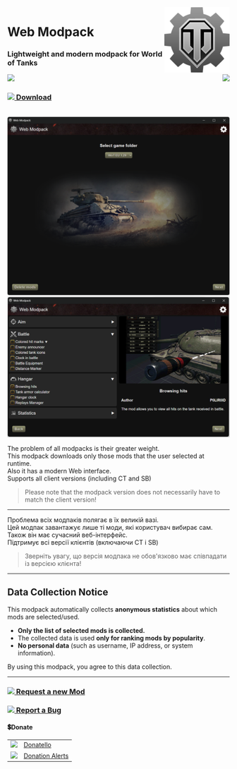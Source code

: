 <img src="github/favicon.png" align="right" width="148">

# Web Modpack
### Lightweight and modern modpack for World of Tanks

<p align="right">
    <img align="left" src="https://shields.io/badge/version-0.8.1-blue">
    <a href="#donate"><img src="https://shields.io/badge/💲-Support_the_Project-2ea043"></a>
</p>

### <a href="https://github.com/SuperZombi/wot-modpack/releases/latest/download/Web.Modpack.exe"><img src="https://github.com/user-attachments/assets/2a418b60-b0a1-462d-afc3-0270ba5c0e83" width="26" align="top"> Download</a>

<br>
<img src="github/images/home.png" width="700">
<img src="github/images/preview.png" width="700">

The problem of all modpacks is their greater weight.<br>
This modpack downloads only those mods that the user selected at runtime.<br>
Also it has a modern Web interface.<br>
Supports all client versions (including CT and SB)
> Please note that the modpack version does not necessarily have to match the client version!
<hr>

Проблема всіх модпаків полягає в їх великій вазі.<br>
Цей модпак завантажує лише ті моди, які користувач вибирає сам.<br>
Також він має сучасний веб-інтерфейс.<br>
Підтримує всі версії клієнтів (включаючи CT і SB)
> Зверніть увагу, що версія модпака не обов'язково має співпадати із версією клієнта!
<hr>

## Data Collection Notice

This modpack automatically collects **anonymous statistics** about which mods are selected/used.  
- **Only the list of selected mods is collected.**
- The collected data is used **only for ranking mods by popularity**.
- **No personal data** (such as username, IP address, or system information).   

By using this modpack, you agree to this data collection.
<hr>

### <a href="https://github.com/SuperZombi/wot-modpack/issues/new?template=1-mod-suggestion.yml"><img src="https://github.com/user-attachments/assets/998c0c5f-bae6-4d76-adba-fc94ea70350d" width="26" align="top"> Request a new Mod</a>

### <a href="https://github.com/SuperZombi/wot-modpack/issues/new?template=3-bug-report.yml"><img src="https://github.com/user-attachments/assets/322af33a-dcd0-4e59-8a0e-61e10edbc09f" width="26" align="top"> Report a Bug</a>

#### 💲Donate
<table>
  <tr>
    <td>
       <img width="18px" src="https://www.google.com/s2/favicons?domain=https://donatello.to&sz=256">
    </td>
    <td>
      <a href="https://donatello.to/super_zombi">Donatello</a>
    </td>
  </tr>
  <tr>
    <td>
       <img width="18px" src="https://www.google.com/s2/favicons?domain=https://www.donationalerts.com&sz=256">
    </td>
    <td>
      <a href="https://www.donationalerts.com/r/super_zombi">Donation Alerts</a>
    </td>
  </tr>
</table>
